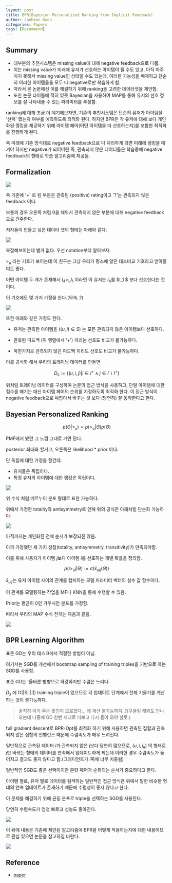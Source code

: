 ```yaml
---
layout: post
title: BPR(Bayesian Personalized Ranking from Implicit Feedback)
author: Jaeheon Kwon
categories: Papers
tags: [Recommend]
---
```






## Summary

- 대부분의 추천시스템은 missing value에 대해 negative feedback으로 다룸.
- 이는 missing value가 미래에 유저가 선호하는 아이템이 될 수도 있고, 아직 마주치지 못해서 missing value인 상태일 수도 있는데, 이러한 가능성을 배제하고 단순히 이러한 아이템들을 모두 다 negative로만 학습하게 함.
- 따라서 본 논문에선 이를 해결하기 위해 ranking을 고려한 데이터셋을 제안함.
- 또한 논문 타이틀에 적혀 있듯 Bayesian을 사용하여 MAP를 통해 유저의 선호 정보를 잘 나타내줄 수 있는 파라미터를 추정함.



ranking에 대해 조금 더 얘기해보자면, 기존의 추천시스템은 단순히 유저가 아이템을 '선택' 했는지 여부를 예측하도록 최적화 된다. 하지만 BPR은 각 유저에 대해 보다 개인화된 랭킹을 제공하기 위해 아이템 페어(어떤 아이템을 더 선호하는지)를 포함한 최적화를 진행하게 된다.

즉 미래에 기존 방식대로 negative feedback으로 다 처리하게 되면 미래에 랭킹을 매겨야 하지만 negative가 되어버린 즉, 관측되지 않은 데이터들은 학습중에 negative feedback의 형태로 학습 알고리즘에 제공됨.



## Formalization

<img src = "https://del-luna.github.io/images/bpr/0.PNG">

즉 기존에 '+' 로 된 부분은 관측된 (positive) rating이고 '?'는 관측되지 않은 feedback 이다.

보통의 경우 오른쪽 처럼 0을 채워서 관측되지 않은 부분에 대해 negative feedback으로 간주한다.

저자들이 만들고 싶은 데이터 셋의 형태는 아래와 같다.

<img src = "https://del-luna.github.io/images/bpr/1.PNG">

복잡해보이는데 별거 없다. 우선 notation부터 알아보자.

$>_u$ 라는 기호가 보이는데 이 친구는 그냥 우리가 평소에 알던 대소비교 기호라고 받아들여도 좋다.

어떤 아이템 두 개가 존재해서 $I_4 >_u I_1$ 이라면 이 유저는 $I_4$를 $I_1 $ 보다 선호한다는 것이다.

이 기호에도 몇 가지 가정을 한다.(약속..?)

<img src = "https://del-luna.github.io/images/bpr/2.PNG">

또한 아래와 같은 가정도 한다.

- 유저는 관측한 아이템을 ($(u,i) \in S$) 는 모든 관측되지 않은 아이템보다 선호하다.

- 관측된 피드백 (위 행렬에서 '+') 끼리는 선호도 비교가 불가능하다.
- 마찬가지로 관측되지 않은 피드백 끼리도 선호도 비교가 불가능하다.

이를 공식화 해서 우리의 트레이닝 데이터를 만들면

$$D_s := \{ (u,i,j)\vert i\in I^+ \wedge j \in I \backslash  I^+\}$$

위처럼 트레이닝 데이터를 구성하여 논문의 접근 방식을 사용하고, 단일 아이템에 대한 점수를 매기는 대신 아이템 페어의 순위를 지정하도록 최적화 한다. 이 접근 방식이 negative feedback으로 싸잡아서 바꾸는 것 보다 (당연히) 잘 동작한다고 한다.



## Bayesian Personalized Ranking

$$p(Θ\vert >_u) \propto p(>_u \vert Θ)p(Θ) $$

PMF에서 봤던 그 느낌 그대로 가면 된다.

posterior 최대화 할거고, 오른쪽은 likelihood  * prior 이다.

단 독립에 대한 가정을 할건데.

- 유저들은 독립이다.
- 특정 유저의 아이템에 대한 랭킹은 독립이다.

<img src = "https://del-luna.github.io/images/bpr/3.PNG">

위 수식 처럼 베르누이 분포 형태로 표현 가능하다.

위에서 가정한 totality와 antisymmetry로 인해 위의 공식은 아래처럼 단순화 가능하다.

<img src = "https://del-luna.github.io/images/bpr/4.PNG">

아직까지는 개인화된 전체 순서가 보장되진 않음.

아까 가정했던 세 가지 성질(totality, antisymmetry, transitivity)가 만족되야함.

이를 위해 사용자가 아이템 $j$보다 아이템 $i$를 선호하는 개별 확률을 정의함.

$$p(i>_u j \vert Θ) := \sigma(\hat x_{uij}(Θ))$$

$\hat x_{uij}$는 유저 아이템 사이의 관계를 캡처하는 모델 파라미터 벡터의 실수 값 함수이다.

이 관계를 모델링하는 작업을 MF나 KNN을 통해 수행할 수 있음.

Prior는 평균이 0인 가우시안 분포를 가정함.

따라서 우리의 MAP 수식 전개는 다음과 같음.

<img src = "https://del-luna.github.io/images/bpr/5.PNG">



## BPR Learning Algorithm

표준 GD는 우리 태스크에서 적절한 방법이 아님.

여기서는 SGD를 개선해서 bootstrap sampling of training triples을 기반으로 하는 SGD를 사용함.

표준 GD는 '올바른'방향으로 하강하지만 수렴은 느리다.

$D_s$ 에 O(|S| |I|) training triple이 있으므로 각 업데이트 단계에서 전체 기울기를 계산하는 것이 불가능하다.

> 솔직히 이거 무슨 뜻인지 모르겠다... 왜 계산 불가능하지..?(구글링 해봐도 안나오는데 나중에 GD 한번 제대로 파보고 다시 돌아 와야 할듯.)

full gradient descent로 BPR-Opt를 최적화 하기 위해 사용하면 관측된 집합과 관측되지 않은 집합의 언밸런스 때문에 수렴속도가 매우 느려진다.

일반적으로 관측된 데이터 $i$가 관측되지 않은 $j$보다 당연히 많으므로, $(u, i , j_n)$ 의 형태로 $j$만 바뀌는 형태의 데이터를 연속해서 업데이트하게 되는데 이러한 경우 수렴속도가 늦어지고 결과도 좋지 않다고 함.(그래디언트가 $i$쪽에 너무 치중됨)

일반적인 SGD도 좋은 선택이지만 훈련 페어가 순회되는 순서가 중요하다고 한다.

아이템 별로, 유저 별로 데이터를 탐색하는 일반적인 접근 방식은 위에서 말한 비슷한 형태의 연속 업데이트가 존재하기 때문에 수렴성이 좋지 않다고 한다.

이 문제를 해결하기 위해 균등 분포로 triple을 선택하는 SGD를 사용한다.

당연히 수렴속도가 엄청 빠르고 성능도 좋아진다.

<img src = "https://del-luna.github.io/images/bpr/6.PNG">



이 뒤에 내용은 기존에 제안된 알고리즘에 BPR을 어떻게 적용하는지에 대한 내용이므로 관심 있으면 논문을 참고하길 바란다.

<img src = "https://del-luna.github.io/images/bpr/7.PNG">

## Reference

- [paper](https://arxiv.org/ftp/arxiv/papers/1205/1205.2618.pdf)